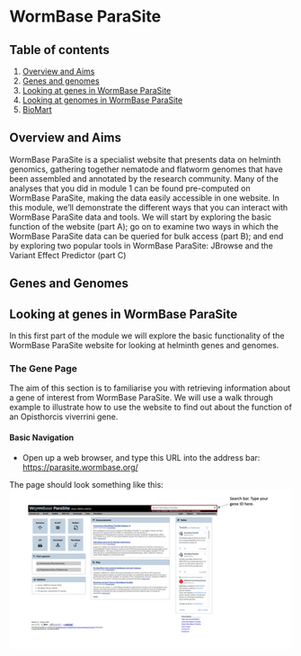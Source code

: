 # WormBase ParaSite

## Table of contents
1. [Overview and Aims](#intro)
2. [Genes and genomes](#genes_and_genomes)
3. [Looking at genes in WormBase ParaSite](#wbps_genes)
4. [Looking at genomes in WormBase ParaSite](#wbps_genomes)
5. [BioMart](#biomart)

## Overview and Aims <a name="intro"></a>
WormBase ParaSite is a specialist website that presents data on helminth genomics, gathering together nematode and flatworm genomes that have been assembled and annotated by the research community. Many of the analyses that you did in module 1 can be found pre-computed on WormBase ParaSite, making the data easily accessible in one website. In this module, we’ll demonstrate the different ways that you can interact with WormBase ParaSite data and tools.
We will start by exploring the basic function of the website (part A); go on to examine two ways in which the WormBase ParaSite data can be queried for bulk access (part B); and end by exploring two popular tools in WormBase ParaSite: JBrowse and the Variant Effect Predictor (part C)

## Genes and Genomes  <a name="genes_and_genomes"></a>

## Looking at genes in WormBase ParaSite <a name="wbps_genes"></a>
In this first part of the module we will explore the basic functionality of the WormBase ParaSite website for looking at helminth genes and genomes.

### The Gene Page
The aim of this section is to familiarise you with retrieving information about a gene of interest from WormBase ParaSite. We will use a walk through example to illustrate how to use the website to find out about the function of an Opisthorcis viverrini gene.

#### Basic Navigation
* Open up a web browser, and type this URL into the address bar: https://parasite.wormbase.org/

The page should look something like this:
![](figures/figure_3.1.png)  
